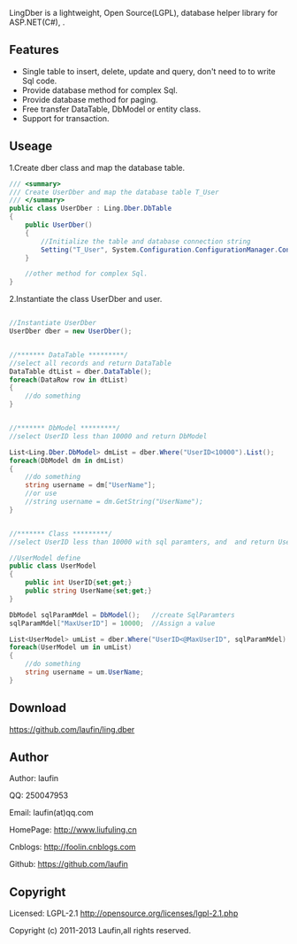 
LingDber is a lightweight, Open Source(LGPL), database helper library for ASP.NET(C#), .

## Features

* Single table to insert, delete, update and query,  don't need to to write Sql code. 
* Provide database method for complex Sql.
* Provide database method for paging.
* Free transfer DataTable, DbModel or entity class.
* Support for transaction.




## Useage


1.Create dber class and map the database table.  

```C#
/// <summary>
/// Create UserDber and map the database table T_User
/// </summary>
public class UserDber : Ling.Dber.DbTable
{
	public UserDber()
	{
		//Initialize the table and database connection string
		Setting("T_User", System.Configuration.ConfigurationManager.ConnectionStrings["connstring"].ConnectionString);
	}

	//other method for complex Sql.
}
```

2.Instantiate the class UserDber and user.

```C#

//Instantiate UserDber
UserDber dber = new UserDber();


//******* DataTable *********/
//select all records and return DataTable
DataTable dtList = dber.DataTable();
foreach(DataRow row in dtList)
{
	//do something
}


//******* DbModel *********/
//select UserID less than 10000 and return DbModel

List<Ling.Dber.DbModel> dmList = dber.Where("UserID<10000").List();
foreach(DbModel dm in dmList)
{
	//do something
	string username = dm["UserName"];
	//or use
	//string username = dm.GetString("UserName");
}


//******* Class *********/
//select UserID less than 10000 with sql paramters, and  and return UserModel

//UserModel define
public class UserModel
{
	public int UserID{set;get;}
	public string UserName{set;get;}
}

DbModel sqlParamMdel = DbModel();	//create SqlParamters
sqlParamMdel["MaxUserID"] = 10000;	//Assign a value

List<UserModel> umList = dber.Where("UserID<@MaxUserID", sqlParamMdel).List<UserModel>();
foreach(UserModel um in umList)
{
	//do something
	string username = um.UserName;
}


```

## Download

https://github.com/laufin/ling.dber  

## Author

Author: laufin  

QQ: 250047953  

Email: laufin(at)qq.com  

HomePage: http://www.liufuling.cn  

Cnblogs: http://foolin.cnblogs.com  

Github: https://github.com/laufin  



## Copyright

Licensed:  LGPL-2.1 <http://opensource.org/licenses/lgpl-2.1.php>  

Copyright (c) 2011-2013 Laufin,all rights reserved.  






